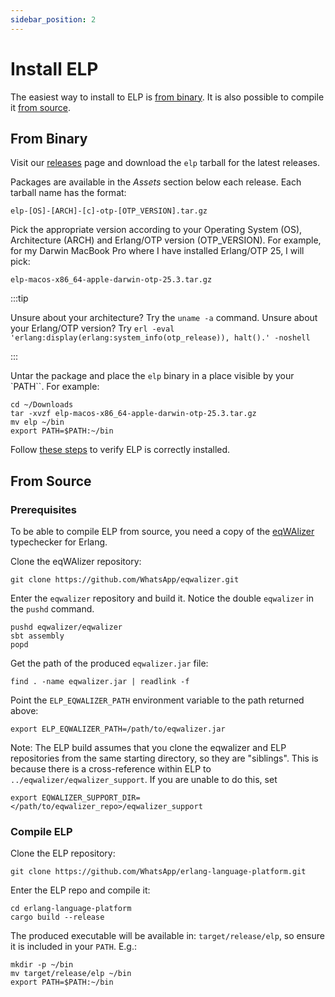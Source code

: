 ```yaml
---
sidebar_position: 2
---
```


# Install ELP

The easiest way to install to ELP is [from binary](#from-binary). It is also
possible to compile it [from source](#from-source).

## From Binary

Visit our
[releases](https://github.com/WhatsApp/erlang-language-platform/releases) page
and download the `elp` tarball for the latest releases.

Packages are available in the _Assets_ section below each release. Each tarball
name has the format:

```
elp-[OS]-[ARCH]-[c]-otp-[OTP_VERSION].tar.gz
```

Pick the appropriate version according to your Operating System (OS),
Architecture (ARCH) and Erlang/OTP version (OTP_VERSION). For example, for my
Darwin MacBook Pro where I have installed Erlang/OTP 25, I will pick:

```
elp-macos-x86_64-apple-darwin-otp-25.3.tar.gz
```

:::tip

Unsure about your architecture? Try the `uname -a` command. Unsure about your
Erlang/OTP version? Try
`erl -eval 'erlang:display(erlang:system_info(otp_release)), halt().' -noshell`

:::

Untar the package and place the `elp` binary in a place visible by your `PATH``.
For example:

```
cd ~/Downloads
tar -xvzf elp-macos-x86_64-apple-darwin-otp-25.3.tar.gz
mv elp ~/bin
export PATH=$PATH:~/bin
```

Follow [these steps](cli.md#verify-elp-is-correctly-installed) to verify ELP is
correctly installed.

## From Source

### Prerequisites

To be able to compile ELP from source, you need a copy of the
[eqWAlizer](https://github.com/WhatsApp/eqwalizer) typechecker for Erlang.

Clone the eqWAlizer repository:

```
git clone https://github.com/WhatsApp/eqwalizer.git
```

Enter the `eqwalizer` repository and build it. Notice the double `eqwalizer` in
the `pushd` command.

```
pushd eqwalizer/eqwalizer
sbt assembly
popd
```

Get the path of the produced `eqwalizer.jar` file:

```
find . -name eqwalizer.jar | readlink -f
```

Point the `ELP_EQWALIZER_PATH` environment variable to the path returned above:

```
export ELP_EQWALIZER_PATH=/path/to/eqwalizer.jar
```

Note: The ELP build assumes that you clone the eqwalizer and ELP
repositories from the same starting directory, so they are
"siblings". This is because there is a cross-reference within ELP to
`../eqwalizer/eqwalizer_support`.  If you are unable to do this, set

```
export EQWALIZER_SUPPORT_DIR=</path/to/eqwalizer_repo>/eqwalizer_support
```

### Compile ELP

Clone the ELP repository:

```
git clone https://github.com/WhatsApp/erlang-language-platform.git
```

Enter the ELP repo and compile it:

```
cd erlang-language-platform
cargo build --release
```

The produced executable will be available in: `target/release/elp`, so ensure it is included in your `PATH`. E.g.:

```
mkdir -p ~/bin
mv target/release/elp ~/bin
export PATH=$PATH:~/bin
```
